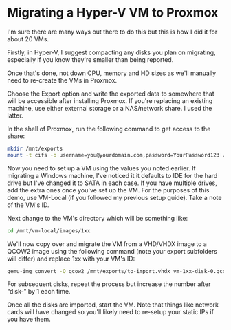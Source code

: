 # Migrating a Hyper-V VM to Proxmox

I'm sure there are many ways out there to do this but this is how I did it for about 20 VMs.

Firstly, in Hyper-V, I suggest compacting any disks you plan on migrating, especially if you know they're smaller than being reported.

Once that's done, not down CPU, memory and HD sizes as we'll manually need to re-create the VMs in Proxmox.

Choose the Export option and write the exported data to somewhere that will be accessible after installing Proxmox. If you're replacing an existing machine, use either external storage or a NAS/network share. I used the latter.

In the shell of Proxmox, run the following command to get access to the share:

```bash
mkdir /mnt/exports
mount -t cifs -o username=you@yourdomain.com,password=YourPassword123 //yournas/exports /mnt/exports
```

Now you need to set up a VM using the values you noted earlier. If migrating a Windows machine, I've noticed it it defaults to IDE for the hard drive but I've changed it to SATA in each case. If you have multiple drives, add the extra ones once you've set up the VM. For the purposes of this demo, use VM-Local (if you followed my previous setup guide). Take a note of the VM's ID.

Next change to the VM's directory which will be something like:

```bash
cd /mnt/vm-local/images/1xx
```

We'll now copy over and migrate the VM from a VHD/VHDX image to a QCOW2 image using the following command (note your export subfolders will differ) and replace 1xx with your VM's ID:

```bash
qemu-img convert -O qcow2 /mnt/exports/to-import.vhdx vm-1xx-disk-0.qcow2
```

For subsequent disks, repeat the process but increase the number after “disk-” by 1 each time.

Once all the disks are imported, start the VM. Note that things like network cards will have changed so you'll likely need to re-setup your static IPs if you have them.